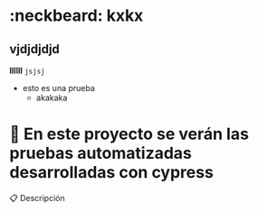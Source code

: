 
# :neckbeard: kxkx
## vjdjdjdjd
**llllll**
`jsjsj`
- esto es una prueba
  - akakaka


# :floppy_disk:  En este proyecto se verán las pruebas automatizadas desarrolladas con cypress 
:clipboard: Descripción
